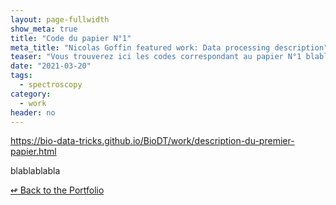 ```yaml
---
layout: page-fullwidth
show_meta: true
title: "Code du papier N°1"
meta_title: "Nicolas Goffin featured work: Data processing description"
teaser: "Vous trouverez ici les codes correspondant au papier N°1 blablabla."
date: "2021-03-20"
tags:
  - spectroscopy 
category:
  - work
header: no
---
```

https://bio-data-tricks.github.io/BioDT/work/description-du-premier-papier.html

blablablabla


[<span class="back-arrow">&#8619;</span> Back to the Portfolio](/work/)
